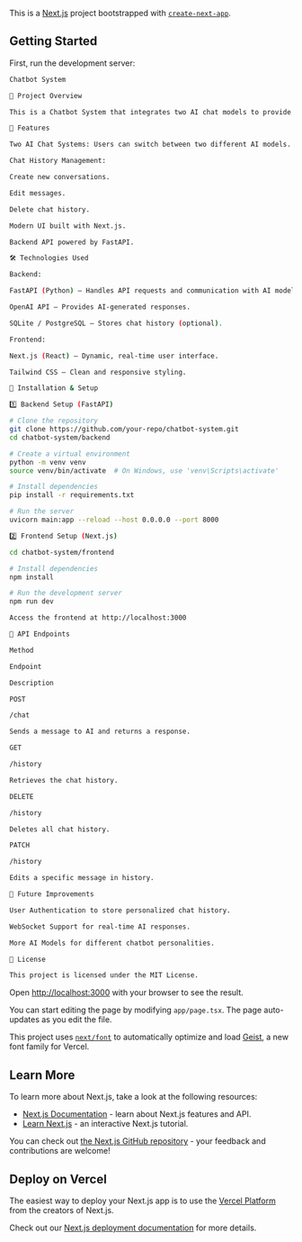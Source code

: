 This is a [Next.js](https://nextjs.org) project bootstrapped with [`create-next-app`](https://nextjs.org/docs/app/api-reference/cli/create-next-app).

## Getting Started

First, run the development server:

```bash
Chatbot System

📌 Project Overview

This is a Chatbot System that integrates two AI chat models to provide diverse conversational experiences. Users can interact with either AI system, and chat history can be created, modified, or deleted dynamically.

🚀 Features

Two AI Chat Systems: Users can switch between two different AI models.

Chat History Management:

Create new conversations.

Edit messages.

Delete chat history.

Modern UI built with Next.js.

Backend API powered by FastAPI.

🛠️ Technologies Used

Backend:

FastAPI (Python) – Handles API requests and communication with AI models.

OpenAI API – Provides AI-generated responses.

SQLite / PostgreSQL – Stores chat history (optional).

Frontend:

Next.js (React) – Dynamic, real-time user interface.

Tailwind CSS – Clean and responsive styling.

🔧 Installation & Setup

1️⃣ Backend Setup (FastAPI)

# Clone the repository
git clone https://github.com/your-repo/chatbot-system.git
cd chatbot-system/backend

# Create a virtual environment
python -m venv venv
source venv/bin/activate  # On Windows, use 'venv\Scripts\activate'

# Install dependencies
pip install -r requirements.txt

# Run the server
uvicorn main:app --reload --host 0.0.0.0 --port 8000

2️⃣ Frontend Setup (Next.js)

cd chatbot-system/frontend

# Install dependencies
npm install

# Run the development server
npm run dev

Access the frontend at http://localhost:3000

📡 API Endpoints

Method

Endpoint

Description

POST

/chat

Sends a message to AI and returns a response.

GET

/history

Retrieves the chat history.

DELETE

/history

Deletes all chat history.

PATCH

/history

Edits a specific message in history.

📌 Future Improvements

User Authentication to store personalized chat history.

WebSocket Support for real-time AI responses.

More AI Models for different chatbot personalities.

📜 License

This project is licensed under the MIT License.

```

Open [http://localhost:3000](http://localhost:3000) with your browser to see the result.

You can start editing the page by modifying `app/page.tsx`. The page auto-updates as you edit the file.

This project uses [`next/font`](https://nextjs.org/docs/app/building-your-application/optimizing/fonts) to automatically optimize and load [Geist](https://vercel.com/font), a new font family for Vercel.

## Learn More

To learn more about Next.js, take a look at the following resources:

- [Next.js Documentation](https://nextjs.org/docs) - learn about Next.js features and API.
- [Learn Next.js](https://nextjs.org/learn) - an interactive Next.js tutorial.

You can check out [the Next.js GitHub repository](https://github.com/vercel/next.js) - your feedback and contributions are welcome!

## Deploy on Vercel

The easiest way to deploy your Next.js app is to use the [Vercel Platform](https://vercel.com/new?utm_medium=default-template&filter=next.js&utm_source=create-next-app&utm_campaign=create-next-app-readme) from the creators of Next.js.

Check out our [Next.js deployment documentation](https://nextjs.org/docs/app/building-your-application/deploying) for more details.
